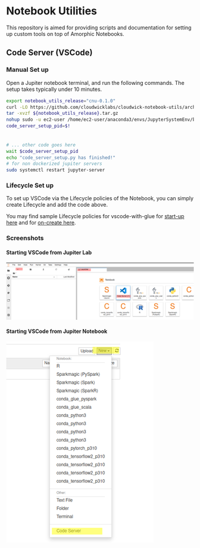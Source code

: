 # Notebook Utilities

This repository is aimed for providing scripts and documentation for setting up custom tools on top of Amorphic Notebooks.

## Code Server (VSCode)

### Manual Set up

Open a Jupiter notebook terminal, and run the following commands. The setup takes typically under 10 minutes.

```sh
export notebook_utils_release="cnu-0.1.0"
curl -LO https://github.com/cloudwicklabs/cloudwick-notebook-utils/archive/refs/tags/${notebook_utils_release}.tar.gz
tar -xvzf ${notebook_utils_release}.tar.gz
nohup sudo -u ec2-user /home/ec2-user/anaconda3/envs/JupyterSystemEnv/bin/python cloudwick-notebook-utils-${notebook_utils_release}/code-server/notebook-instances/code-server-setup.py &
code_server_setup_pid=$!


# ... other code goes here
wait $code_server_setup_pid
echo "code_server_setup.py has finished!"
# for non dockerized jupiter servers
sudo systemctl restart jupyter-server
```

### Lifecycle Set up

To set up VSCode via the Lifecycle policies of the Notebook, you can simply create Lifecycle and add the code above.

You may find sample Lifecycle policies for vscode-with-glue for [start-up here](/code-server/notebook-instances/samples/vscode-with-glue/on-start.sh) and for [on-create here](/code-server/notebook-instances/samples/vscode-with-glue/on-create.sh).

### Screenshots

#### Starting VSCode from Jupiter Lab

![Jupiter Lab - Code Server](/code-server/notebook-instances/imgs/launcher-code-server.png)

#### Starting VSCode from Jupiter Notebook

![Jupiter Notebook - Code Server](/code-server/notebook-instances/imgs/jupiter-code-server.png)
